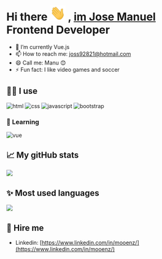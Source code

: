 <h1>
  Hi there <img src="./hello.gif" alt="Say hello gif" width="40px" height="40px" /> , <a href="https://www.mooenz.me/" target="_blank" rel="noopener noreferrer" >im Jose Manuel</a> Frontend Developer
  
</h1>

<!--
- 👯 I’m looking to collaborate on ...
- 🤔 I’m looking for help with ...
- 💬 Ask me about ...
-->

<!-- - 🔭 I’m currently working on my formation como frontend and i need job 🙏 -->
- 🌱 I’m currently Vue.js
- 📫 How to reach me: joss92821@hotmail.com
- 😄 Call me: Manu 😊
- ⚡ Fun fact: I like video games and soccer

## 💪🏼 **I use**

![html](https://img.shields.io/badge/HTML5-E34F26?style=flat-square&logo=html5&logoColor=white)
![css](https://img.shields.io/badge/CSS3-1572B6?style=flat-square&logo=css3&logoColor=white)
![javascript](https://img.shields.io/badge/JAVASCRIPT-333?style=flat-square&logo=javascript&logoColor=#F7DF1E)
![bootstrap](https://img.shields.io/badge/BOOTSTRAP-7952B3?style=flat-square&logo=bootstrap&logoColor=white)
<!-- ![sass](https://img.shields.io/badge/SASS-CC6699?style=flat-square&logo=sass&logoColor=white) -->
<!-- ![tailwind](https://img.shields.io/badge/TAILWIND-06B6D4?style=flat-square&logo=Tailwind%20CSS&logoColor=white) -->
<!-- ![figma](https://img.shields.io/badge/FIGMA-F24E1E?style=flat-square&logo=figma&logoColor=white) -->
<!-- ![git](https://img.shields.io/badge/GIT-F05032?style=flat-square&logo=git&logoColor=white) -->
<!-- ![npm](https://img.shields.io/badge/NPM-CB3837?style=flat-square&logo=npm&logoColor=white) -->
<!-- ![styled components](https://img.shields.io/badge/STYLED%20COMPONENTS-DB7093?style=flat-square&logo=styled-components&logoColor=white) -->

### 🚀 **Learning**

<!-- ![typescript](https://img.shields.io/badge/TYPESCRIPT-3178C6?style=flat-square&logo=typeScript&logoColor=white) -->
<!-- ![react](https://img.shields.io/badge/REACT-61DAFB?style=flat-square&logo=react&logoColor=white) -->
![vue](https://img.shields.io/badge/VUE-4FC08D?style=flat-square&logo=vue.js&logoColor=white)
<!-- ![next](https://img.shields.io/badge/NEXT.JS-000?style=flat-square&logo=next.js&logoColor=white) -->
<!-- ![node](https://img.shields.io/badge/NODE-339933?style=flat-square&logo=node.js&logoColor=white) -->

## 📈 **My gitHub stats**

<a href="https://www.mooenz.me/" title="Mooenz site" target="_blank" rel="noopener noreferrer">
  <img height="180em" src="https://github-readme-stats.vercel.app/api?username=mooenz&show_icons=true&theme=onedark" />
</a>

## ✨ **Most used languages**

<a href="https://www.mooenz.me/" title="Mooenz site" target="_blank" rel="noopener noreferrer">
  <img height="180em" src="https://github-readme-stats.vercel.app/api/top-langs/?username=mooenz&layout=compact&show_icons=true&theme=onedark" />
</a>

## 💖 **Hire me**

- Linkedin: [https://www.linkedin.com/in/mooenz/](https://www.linkedin.com/in/mooenz/)
